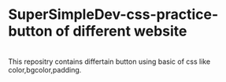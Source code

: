 # SuperSimpleDev-css-practice-button of different website
<br>
This repositry contains differtain button using basic of css like color,bgcolor,padding.
